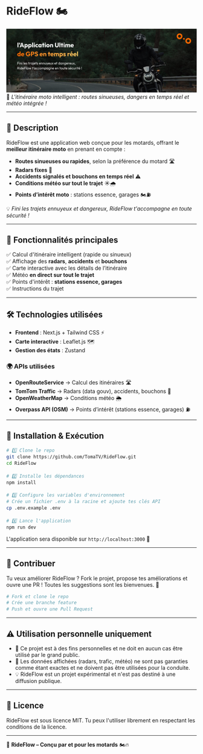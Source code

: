 # RideFlow 🏍️

![RideFlow Banner](/public/Banner.png)
🚀 *L'itinéraire moto intelligent : routes sinueuses, dangers en temps réel et météo intégrée !*

---

## 📌 Description
RideFlow est une application web conçue pour les motards, offrant le **meilleur itinéraire moto** en prenant en compte :
- **Routes sinueuses ou rapides**, selon la préférence du motard 🛣️
- **Radars fixes** 🚨
- **Accidents signalés et bouchons en temps réel** ⚠️
- **Conditions météo sur tout le trajet** ☀️🌧️
- **Points d’intérêt moto** : stations essence, garages 🏍️⛽

💡 *Fini les trajets ennuyeux et dangereux, RideFlow t'accompagne en toute sécurité !*

---

## 🚀 Fonctionnalités principales
✅ Calcul d'itinéraire intelligent (rapide ou sinueux)  
✅ Affichage des **radars**, **accidents** et **bouchons**  
✅ Carte interactive avec les détails de l’itinéraire  
✅ Météo **en direct sur tout le trajet**  
✅ Points d'intérêt : **stations essence, garages**  
✅ Instructions du trajet

---

## 🛠️ Technologies utilisées

- **Frontend** : Next.js + Tailwind CSS ⚡
- **Carte interactive** : Leaflet.js 🗺️
- **Gestion des états** : Zustand

### 🌍 APIs utilisées
- **OpenRouteService** → Calcul des itinéraires 🛣️
- **TomTom Traffic** → Radars (data gouv), accidents, bouchons 🚦
- **OpenWeatherMap** → Conditions météo 🌦️
- **Overpass API (OSM)** → Points d’intérêt (stations essence, garages) ⛽

---

## 🔧 Installation & Exécution

```sh
# 1️⃣ Clone le repo
git clone https://github.com/TomaTV/RideFlow.git
cd RideFlow

# 2️⃣ Installe les dépendances
npm install

# 3️⃣ Configure les variables d'environnement
# Crée un fichier .env à la racine et ajoute tes clés API
cp .env.example .env

# 4️⃣ Lance l'application
npm run dev
```

L'application sera disponible sur `http://localhost:3000` 🚀

---

## 📩 Contribuer
Tu veux améliorer RideFlow ? Fork le projet, propose tes améliorations et ouvre une PR ! Toutes les suggestions sont les bienvenues. 🚀

```sh
# Fork et clone le repo
# Crée une branche feature
# Push et ouvre une Pull Request
```

---

## ⚠️ Utilisation personnelle uniquement

- 🚨 Ce projet est à des fins personnelles et ne doit en aucun cas être utilisé par le grand public.
- 🚫 Les données affichées (radars, trafic, météo) ne sont pas garanties comme étant exactes et ne doivent pas être utilisées pour la conduite.
- 💡 RideFlow est un projet expérimental et n'est pas destiné à une diffusion publique.

---

## 📜 Licence
RideFlow est sous licence MIT. Tu peux l'utiliser librement en respectant les conditions de la licence.

---

🚀 **RideFlow – Conçu par et pour les motards** 🏍️🔥
